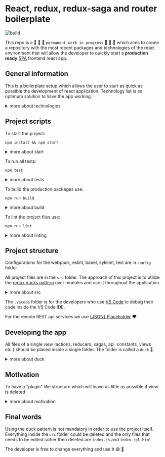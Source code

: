 # React, redux, redux-saga and router boilerplate

![build](https://github.com/stanimirgeorgiev/react-redux-saga-router-template/workflows/build/badge.svg)

This repo is a :construction: :construction: :construction: `permanent work in progress` :construction: :construction: :construction: which aims to create a repository with the most recent packages and technologies of the react environment that will allow the developer to quickly start a **production ready** [SPA](https://en.wikipedia.org/wiki/Single-page_application) frontend react app.

## General information

This is a boilerplate setup which allows the user to start as quick as possible the development of react application. Technology list is an optimum solution to have the app working.

 <details>
 <summary>more about technologies</summary>
<blockquote>
The repo includes following technologies:

- [React](https://reactjs.org/)
- [Redux](https://redux.js.org/)
- [Redux saga middleware](https://redux-saga.js.org/)
- [React router](https://reactrouter.com/)

For styling:

- [PostCSS](https://postcss.org/)

For building:

- [Babel](https://babeljs.io/)
- [Webpack](https://webpack.js.org/)

For linting:

- [Eslint](https://eslint.org/)
- [Stylelint](https://stylelint.io/)

For testing:

- [Jest](https://jestjs.io/en/)

All of the packages have their versions set to `latest` and thus the project could be broken on major braking changes to any of the packages. The responsibility of updating is personal of the user and the CI build process should be used as indicator to verify that everything is working (compiling, building and visualizing). When using this template to create a production ready packages the versioning of libraries must be changed to fixed versioning using of one of the [npm versioning ](https://docs.npmjs.com/about-semantic-versioning).

</blockquote>
</details>

## Project scripts

To start the project:

`npm install && npm start`

<details>
<summary>more about start</summary>
<blockquote>
 Every time the project is started there is a possibility for a new package to be with a new version and thus to prevent the compiling and using of the project. The <code>latest</code> approach is used to spot problems with new versions of packages as quickly as possible and to fix them. The main maintenance task of the project is to be compilable and usable. Adding new technologies or removing them should be considered after assessing all of the pros and cons.
</blockquote>
</details>

To run all tests:

`npm test`

<details>
<summary>more about tests</summary>
<blockquote>
 The tests should cover all of the repository files that must be tested. The goal is to achieve above 80% test coverage. Groups of files that will be excluded from testing are:
- Action creators
</blockquote>
</details>

To build the production packages use:

`npm run build`

<details>
<summary>more about build</summary>
<blockquote>
 The build build script will create a production packages in the <code>build</code> folder. The packages are minified and obfuscated to reduce the overall size.
</blockquote>
</details>

To lint the project files use:

`npm run lint`

<details>
<summary>more about linting</summary>
<blockquote>
 Currently the project include javascript linting (eslint) and css linting (stylelint). All rules of the eslint are in the <code>config/eslint</code> folder.
</blockquote>
</details>

## Project structure

Configurations for the webpack, eslint, babel, sylelint, test are in `config` folder.

All project files are in the `src` folder. The approach of this project is to utilize the [redux ducks pattern](https://medium.com/@matthew.holman/what-is-redux-ducks-46bcb1ad04b7) over modules and use it throughout the application.

<details>
<summary>more about src</summary>
<blockquote>
The file <code>index.js</code> is the entry point for the application and <code>index.tpl.html</code> is the template used by webpack to bundle and create the final <code>index.html</code>.
</blockquote>
</details>

The `.vscode` folder is for the developers who use [VS Code](https://code.visualstudio.com/) to debug their code inside the VS Code IDE.

For the remote REST api services we use [{JSON} Placeholder](https://jsonplaceholder.typicode.com) :heart:

## Developing the app

All files of a single view (actions, reducers, sagas, api, constants, views etc.) should be placed inside a single folder. The folder is called a `duck` :duck:.

<details>
<summary>more about duck</summary>
<blockquote>
 In order to add a new view to the project there should be a particular pattern that should be followed. All the files should export their main activities into the <code>index.js</code> which should be at the root of the :duck:

```javascript
import React from 'react';
import { Route } from 'react-router-dom';

import { TasksList } from './views/tasks-list';
import { fetchTasksData } from './sagas/fetch-tasks-saga';
import { tasks } from './reducers/tasks-reducer';
import { tasksActions } from './actions/tasks-actions';
import { tasksListRoute } from './constants/routes';

export default {
  component: TasksList,
  sagas: [fetchTasksData],
  reducer: tasks,
  actions: tasksActions,
  path: tasksListRoute,
  route: () => (
    <Route exact path={tasksListRoute}>
      <TasksList />
    </Route>
  ),
};
```

The <code>index.js</code> then <code>export default</code> an object with particular structure that holds all resources of the duck. This export is then reexported with name in the <code>app-loader.js</code>. The name of the reexport is the same as the name of the duck (in camelCase) and this name will be used as the brach name of the redux store where the state of the duck will reside.

</blockquote>
</details>

## Motivation

To have a "plugin" like structure which will leave as little as possible if view is deleted

<details>
<summary>more about motivation</summary>
<blockquote>
That pattern will allow the developer to quickly create a new view in one space, following one design patterns and not having to browse throughout numerous folders to add/edit actions or reducers or something else. Using this pattern reduce the 'time to wondering' of the developer where exactly to put something :smile:. It should also lower the file sizes.
</blockquote>
</details>

## Final words

Using the duck pattern is not mandatory in order to use the project itself. Everything inside the `src` folder could be deleted and the only files that needs to be edited rather then deleted are `index.js` and `index.tpl.html`

The developer is free to change everything and use it :smile: :gift:
